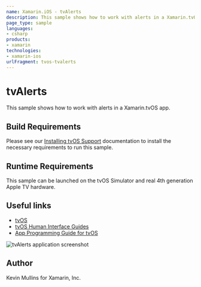 ```yaml
---
name: Xamarin.iOS - tvAlerts
description: This sample shows how to work with alerts in a Xamarin.tvOS app. Build Requirements Please see our Installing tvOS Support documentation to install...
page_type: sample
languages:
- csharp
products:
- xamarin
technologies:
- xamarin-ios
urlFragment: tvos-tvalerts
---
```

# tvAlerts

This sample shows how to work with alerts in a Xamarin.tvOS app. 

## Build Requirements

Please see our [Installing tvOS Support](/guides/ios/tvos/getting-started/installation/) documentation to install the necessary requirements to run this sample.

## Runtime Requirements

This sample can be launched on the tvOS Simulator and real 4th generation Apple TV hardware.

## Useful links

* [tvOS](https://developer.apple.com/tvos/)
* [tvOS Human Interface Guides](https://developer.apple.com/tvos/human-interface-guidelines/)
* [App Programming Guide for tvOS](https://developer.apple.com/library/prerelease/tvos/documentation/General/Conceptual/AppleTV_PG/)

![tvAlerts application screenshot](Screenshots/01.png "tvAlerts application screenshot")

## Author

Kevin Mullins for Xamarin, Inc.


